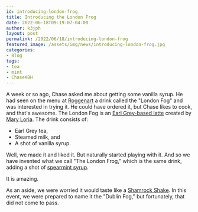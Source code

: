 ```yaml
---
id: introducing-london-frog
title: Introducing the London Frog
date: 2022-06-18T09:19:07-04:00
author: k3jph
layout: post
permalink: /2022/06/18/introducing-london-frog
featured_image: /assets/img/news/introducing-london-frog.jpg
categories:
- Blog 
tags:
- tea
- mint
- ChaseKBH
---
```


A week or so ago, Chase asked me about getting some vanilla syrup.
He had seen on the menu at [Roggenart](https://www.roggenart.com/)
a drink called the "London Fog" and was interested in trying it.
He could have ordered it, but Chase likes to cook, and that's
awesome.  The London Fog is an [Earl Grey-based
latte](https://www.vancouverisawesome.com/food-and-drink/the-london-fog-was-invented-in-vancouver-and-we-spoke-to-the-woman-who-invented-it-3529023)
created by [Mary Loria](https://www.instagram.com/notyoureverydaymary).
The drink consists of:

* Earl Grey tea,
* Steamed milk, and
* A shot of vanilla syrup.

Well, we made it and liked it.  But naturally started playing with
it.  And so we have invented what we call "The London Frog," which
is the same drink, adding a shot of [spearmint
syrup](https://sonomasyrup.com/collections/all-products/products/no-2-mint-infused-simple-syrup).

It is amazing.

As an aside, we were worried it would taste like a [Shamrock
Shake](https://restaurantclicks.com/does-mcdonalds-have-shamrock-shakes/).
In this event, we were prepared to name it the "Dublin Fog," but
fortunately, that did not come to pass.
